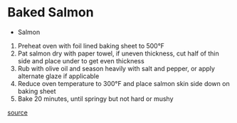 # Baked Salmon

* Salmon

1. Preheat oven with foil lined baking sheet to 500°F
1. Pat salmon dry with paper towel, if uneven thickness, cut half of thin side and place under to get even thickness
1. Rub with olive oil and season heavily with salt and pepper, or apply alternate glaze if applicable
1. Reduce oven temperature to 300°F and place salmon skin side down on baking sheet
1. Bake 20 minutes, until springy but not hard or mushy

[source](https://www.americastestkitchen.com/recipes/4127-oven-roasted-salmon)
